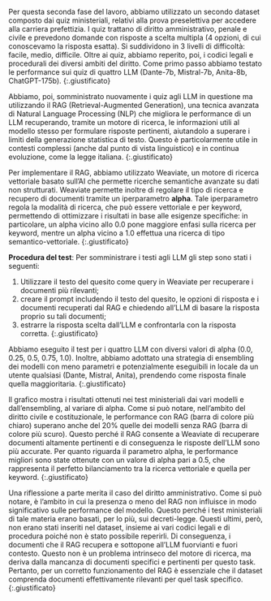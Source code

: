  Per questa seconda fase del lavoro, abbiamo utilizzato un secondo dataset composto dai quiz ministeriali, relativi alla prova preselettiva per accedere alla carriera prefettizia. I quiz trattano di diritto amministrativo, penale e civile e prevedono domande con risposte a scelta multipla (4 opzioni, di cui conoscevamo la risposta esatta). Si suddividono in 3 livelli di difficoltà: facile, medio, difficile. Oltre ai quiz, abbiamo reperito, poi, i codici legali e procedurali dei diversi ambiti del diritto. Come primo passo abbiamo testato le performance sui quiz di quattro LLM (Dante-7b, Mistral-7b, Anita-8b, ChatGPT-175b). 
 {:.giustificato}


Abbiamo, poi, somministrato nuovamente i quiz agli LLM in questione ma utilizzando il RAG (Retrieval-Augmented Generation), una tecnica avanzata di Natural Language Processing (NLP) che migliora le performance di un LLM recuperando, tramite un motore di ricerca, le informazioni utili al modello stesso per formulare risposte pertinenti, aiutandolo a superare i limiti della generazione statistica di testo. Questo è particolarmente utile in contesti complessi (anche dal punto di vista linguistico) e in continua evoluzione, come la legge italiana. 
{:.giustificato}

Per implementare il RAG, abbiamo utilizzato Weaviate, un motore di ricerca vettoriale basato sull’AI che permette ricerche semantiche avanzate su dati non strutturati. Weaviate permette inoltre di regolare il tipo di ricerca e recupero di documenti tramite un iperparametro **alpha**. Tale iperparametro regola la modalità di ricerca, che può essere vettoriale e per keyword, permettendo di ottimizzare i risultati in base alle esigenze specifiche: in particolare, un alpha vicino allo 0.0 pone maggiore enfasi sulla ricerca per keyword, mentre un alpha vicino a 1.0 effettua una ricerca di tipo semantico-vettoriale.
{:.giustificato}


**Procedura del test**:
Per somministrare i testi agli LLM gli step sono stati i seguenti: 
1. Utilizzare il testo del quesito come query in Weaviate per recuperare i documenti più rilevanti;
2. creare il prompt includendo il testo del quesito, le opzioni di risposta e i documenti recuperati dal RAG e chiedendo all’LLM di basare la risposta proprio su tali documenti;
3. estrarre la risposta scelta dall’LLM e confrontarla con la risposta corretta.
{:.giustificato}

Abbiamo eseguito il test per i quattro LLM con diversi valori di alpha (0.0, 0.25, 0.5, 0.75, 1.0). Inoltre, abbiamo adottato una strategia di ensembling dei modelli con meno parametri e potenzialmente eseguibili in locale da un utente qualsiasi (Dante, Mistral, Anita), prendendo come risposta finale quella maggioritaria. 
{:.giustificato}

 <vegachart schema-url="{{site.baseurl}}/assets/charts/finale.json" 
        style="width: 80%; height: 80%; max-width: 1000px; max-height: 800px;"></vegachart>

Il grafico mostra i risultati ottenuti nei test ministeriali dai vari modelli e dall’ensembling, al variare di alpha. Come si può notare, nell’ambito del diritto civile e costituzionale, le performance con RAG (barra di colore più chiaro) superano anche del 20% quelle dei modelli senza RAG (barra di colore più scuro). Questo perché il RAG consente a Weaviate di recuperare documenti altamente pertinenti e di conseguenza le risposte dell’LLM sono più accurate. Per quanto riguarda il parametro alpha, le performance migliori sono state ottenute con un valore di alpha pari a 0.5, che rappresenta il perfetto bilanciamento tra la ricerca vettoriale e quella per keyword.
{:.giustificato}

Una riflessione a parte merita il caso del diritto amministrativo. Come si può notare, è l’ambito in cui la presenza o meno del RAG non influisce in modo significativo sulle performance del modello. Questo perché i test ministeriali di tale materia erano basati, per lo più, sui decreti-legge. Questi ultimi, però, non erano stati inseriti nel dataset, insieme ai vari codici legali e di procedura poiché non è stato possibile reperirli. Di conseguenza, i documenti che il RAG recupera e sottopone all’LLM fuorvianti e fuori contesto. Questo non è un problema intrinseco del motore di ricerca, ma deriva dalla mancanza di documenti specifici e pertinenti per questo task. Pertanto, per un corretto funzionamento del RAG è essenziale che il dataset comprenda documenti effettivamente rilevanti per quel task specifico. 
{:.giustificato}